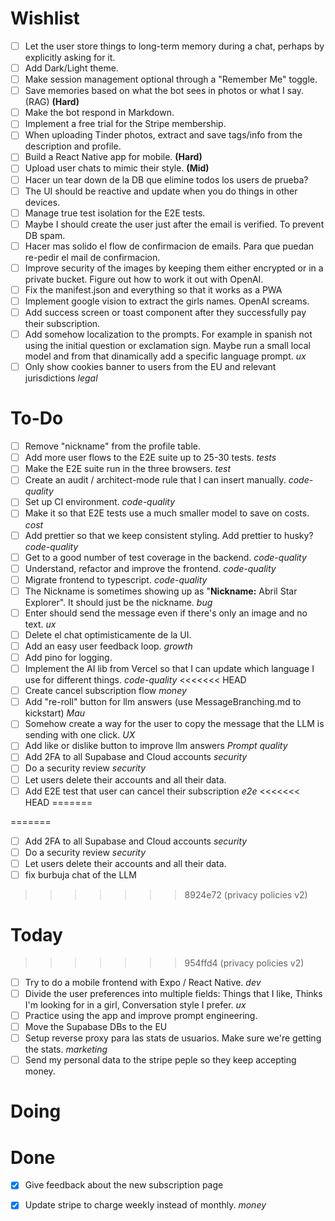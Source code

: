 # Wishlist
- [ ] Let the user store things to long-term memory during a chat, perhaps by explicitly asking for it.
- [ ] Add Dark/Light theme.  
- [ ] Make session management optional through a "Remember Me" toggle.
- [ ] Save memories based on what the bot sees in photos or what I say. (RAG) **(Hard)**  
- [ ] Make the bot respond in Markdown.
- [ ] Implement a free trial for the Stripe membership.
- [ ] When uploading Tinder photos, extract and save tags/info from the description and profile.
- [ ] Build a React Native app for mobile. **(Hard)**  
- [ ] Upload user chats to mimic their style. **(Mid)**  
- [ ] Hacer un tear down de la DB que elimine todos los users de prueba?
- [ ] The UI should be reactive and update when you do things in other devices.
- [ ] Manage true test isolation for the E2E tests.
- [ ] Maybe I should create the user just after the email is verified. To prevent DB spam.
- [ ] Hacer mas solido el flow de confirmacion de emails. Para que puedan re-pedir el mail de confirmacion.
- [ ] Improve security of the images by keeping them either encrypted or in a private bucket. Figure out how to work it out with OpenAI.
- [ ] Fix the manifest.json and everything so that it works as a PWA
- [ ] Implement google vision to extract the girls names. OpenAI screams.
- [ ] Add success screen or toast component after they successfully pay their subscription.
- [ ] Add somehow localization to the prompts. For example in spanish not using the initial question or exclamation sign. Maybe run a small local model and from that dinamically add a specific language prompt. *ux*
- [ ] Only show cookies banner to users from the EU and relevant jurisdictions *legal*

# To-Do
- [ ] Remove "nickname" from the profile table.
- [ ] Add more user flows to the E2E suite up to 25-30 tests. *tests*
- [ ] Make the E2E suite run in the three browsers. *test*
- [ ] Create an audit / architect-mode rule that I can insert manually.  *code-quality*
- [ ] Set up CI environment. *code-quality*
- [ ] Make it so that E2E tests use a much smaller model to save on costs. *cost*
- [ ] Add prettier so that we keep consistent styling. Add prettier to husky? *code-quality*
- [ ] Get to a good number of test coverage in the backend. *code-quality*
- [ ] Understand, refactor and improve the frontend. *code-quality*
- [ ] Migrate frontend to typescript. *code-quality*
- [ ] The Nickname is sometimes showing up as "**Nickname:** Abril Star Explorer". It should just be the nickname. *bug*
- [ ] Enter should send the message even if there's only an image and no text. *ux*
- [ ] Delete el chat optimisticamente de la UI.
- [ ] Add an easy user feedback loop. *growth* 
- [ ] Add pino for logging. 
- [ ] Implement the AI lib from Vercel so that I can update which language I use for different things. *code-quality*
<<<<<<< HEAD
- [ ] Create cancel subscription flow *money*
- [ ] Add "re-roll" button for llm answers (use MessageBranching.md to kickstart) *Mau*
- [ ] Somehow create a way for the user to copy the message that the LLM is sending with one click. *UX*
- [ ] Add like or dislike button to improve llm answers *Prompt quality*
- [ ] Add 2FA to all Supabase and Cloud accounts *security*
- [ ] Do a security review *security*
- [ ] Let users delete their accounts and all their data.
- [ ] Add E2E test that user can cancel their subscription *e2e*
<<<<<<< HEAD
=======

=======
- [ ] Add 2FA to all Supabase and Cloud accounts *security*
- [ ] Do a security review *security*
- [ ] Let users delete their accounts and all their data.
- [ ] fix burbuja chat of the LLM 
>>>>>>> 8924e72 (privacy policies v2)
# Today
>>>>>>> 954ffd4 (privacy policies v2)
- [ ] Try to do a mobile frontend with Expo / React Native. *dev*
- [ ] Divide the user preferences into multiple fields: Things that I like, Thinks I'm looking for in a girl, Conversation style I prefer. *ux*
- [ ] Practice using the app and improve prompt engineering.
- [ ] Move the Supabase DBs to the EU
- [ ] Setup reverse proxy para las stats de usuarios. Make sure we're getting the stats. *marketing*
- [ ] Send my personal data to the stripe peple so they keep accepting money.

# Doing

# Done
- [x] Give feedback about the new subscription page 
- [x] Update stripe to charge weekly instead of monthly. *money*



